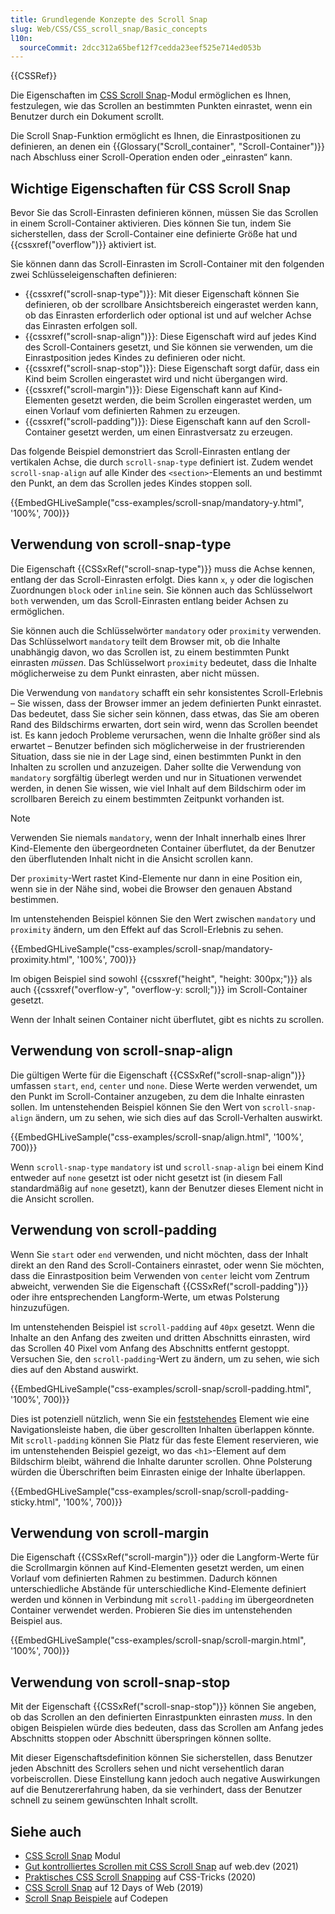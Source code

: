 ```yaml
---
title: Grundlegende Konzepte des Scroll Snap
slug: Web/CSS/CSS_scroll_snap/Basic_concepts
l10n:
  sourceCommit: 2dcc312a65bef12f7cedda23eef525e714ed053b
---
```


{{CSSRef}}

Die Eigenschaften im [CSS Scroll Snap](/de/docs/Web/CSS/CSS_scroll_snap)-Modul ermöglichen es Ihnen, festzulegen, wie das Scrollen an bestimmten Punkten einrastet, wenn ein Benutzer durch ein Dokument scrollt.

Die Scroll Snap-Funktion ermöglicht es Ihnen, die Einrastpositionen zu definieren, an denen ein {{Glossary("Scroll_container", "Scroll-Container")}} nach Abschluss einer Scroll-Operation enden oder „einrasten“ kann.

## Wichtige Eigenschaften für CSS Scroll Snap

Bevor Sie das Scroll-Einrasten definieren können, müssen Sie das Scrollen in einem Scroll-Container aktivieren. Dies können Sie tun, indem Sie sicherstellen, dass der Scroll-Container eine definierte Größe hat und {{cssxref("overflow")}} aktiviert ist.

Sie können dann das Scroll-Einrasten im Scroll-Container mit den folgenden zwei Schlüsseleigenschaften definieren:

- {{cssxref("scroll-snap-type")}}: Mit dieser Eigenschaft können Sie definieren, ob der scrollbare Ansichtsbereich eingerastet werden kann, ob das Einrasten erforderlich oder optional ist und auf welcher Achse das Einrasten erfolgen soll.
- {{cssxref("scroll-snap-align")}}: Diese Eigenschaft wird auf jedes Kind des Scroll-Containers gesetzt, und Sie können sie verwenden, um die Einrastposition jedes Kindes zu definieren oder nicht.
- {{cssxref("scroll-snap-stop")}}: Diese Eigenschaft sorgt dafür, dass ein Kind beim Scrollen eingerastet wird und nicht übergangen wird.
- {{cssxref("scroll-margin")}}: Diese Eigenschaft kann auf Kind-Elementen gesetzt werden, die beim Scrollen eingerastet werden, um einen Vorlauf vom definierten Rahmen zu erzeugen.
- {{cssxref("scroll-padding")}}: Diese Eigenschaft kann auf den Scroll-Container gesetzt werden, um einen Einrastversatz zu erzeugen.

Das folgende Beispiel demonstriert das Scroll-Einrasten entlang der vertikalen Achse, die durch `scroll-snap-type` definiert ist. Zudem wendet `scroll-snap-align` auf alle Kinder des `<section>`-Elements an und bestimmt den Punkt, an dem das Scrollen jedes Kindes stoppen soll.

{{EmbedGHLiveSample("css-examples/scroll-snap/mandatory-y.html", '100%', 700)}}

## Verwendung von scroll-snap-type

Die Eigenschaft {{CSSxRef("scroll-snap-type")}} muss die Achse kennen, entlang der das Scroll-Einrasten erfolgt. Dies kann `x`, `y` oder die logischen Zuordnungen `block` oder `inline` sein. Sie können auch das Schlüsselwort `both` verwenden, um das Scroll-Einrasten entlang beider Achsen zu ermöglichen.

Sie können auch die Schlüsselwörter `mandatory` oder `proximity` verwenden. Das Schlüsselwort `mandatory` teilt dem Browser mit, ob die Inhalte unabhängig davon, wo das Scrollen ist, zu einem bestimmten Punkt einrasten _müssen_. Das Schlüsselwort `proximity` bedeutet, dass die Inhalte möglicherweise zu dem Punkt einrasten, aber nicht müssen.

Die Verwendung von `mandatory` schafft ein sehr konsistentes Scroll-Erlebnis – Sie wissen, dass der Browser immer an jedem definierten Punkt einrastet. Das bedeutet, dass Sie sicher sein können, dass etwas, das Sie am oberen Rand des Bildschirms erwarten, dort sein wird, wenn das Scrollen beendet ist. Es kann jedoch Probleme verursachen, wenn die Inhalte größer sind als erwartet – Benutzer befinden sich möglicherweise in der frustrierenden Situation, dass sie nie in der Lage sind, einen bestimmten Punkt in den Inhalten zu scrollen und anzuzeigen. Daher sollte die Verwendung von `mandatory` sorgfältig überlegt werden und nur in Situationen verwendet werden, in denen Sie wissen, wie viel Inhalt auf dem Bildschirm oder im scrollbaren Bereich zu einem bestimmten Zeitpunkt vorhanden ist.

> [!NOTE]
> Verwenden Sie niemals `mandatory`, wenn der Inhalt innerhalb eines Ihrer Kind-Elemente den übergeordneten Container überflutet, da der Benutzer den überflutenden Inhalt nicht in die Ansicht scrollen kann.

Der `proximity`-Wert rastet Kind-Elemente nur dann in eine Position ein, wenn sie in der Nähe sind, wobei die Browser den genauen Abstand bestimmen.

Im untenstehenden Beispiel können Sie den Wert zwischen `mandatory` und `proximity` ändern, um den Effekt auf das Scroll-Erlebnis zu sehen.

{{EmbedGHLiveSample("css-examples/scroll-snap/mandatory-proximity.html", '100%', 700)}}

Im obigen Beispiel sind sowohl {{cssxref("height", "height: 300px;")}} als auch {{cssxref("overflow-y", "overflow-y: scroll;")}} im Scroll-Container gesetzt.

Wenn der Inhalt seinen Container nicht überflutet, gibt es nichts zu scrollen.

## Verwendung von scroll-snap-align

Die gültigen Werte für die Eigenschaft {{CSSxRef("scroll-snap-align")}} umfassen `start`, `end`, `center` und `none`. Diese Werte werden verwendet, um den Punkt im Scroll-Container anzugeben, zu dem die Inhalte einrasten sollen. Im untenstehenden Beispiel können Sie den Wert von `scroll-snap-align` ändern, um zu sehen, wie sich dies auf das Scroll-Verhalten auswirkt.

{{EmbedGHLiveSample("css-examples/scroll-snap/align.html", '100%', 700)}}

Wenn `scroll-snap-type` `mandatory` ist und `scroll-snap-align` bei einem Kind entweder auf `none` gesetzt ist oder nicht gesetzt ist (in diesem Fall standardmäßig auf `none` gesetzt), kann der Benutzer dieses Element nicht in die Ansicht scrollen.

## Verwendung von scroll-padding

Wenn Sie `start` oder `end` verwenden, und nicht möchten, dass der Inhalt direkt an den Rand des Scroll-Containers einrastet, oder wenn Sie möchten, dass die Einrastposition beim Verwenden von `center` leicht vom Zentrum abweicht, verwenden Sie die Eigenschaft {{CSSxRef("scroll-padding")}} oder ihre entsprechenden Langform-Werte, um etwas Polsterung hinzuzufügen.

Im untenstehenden Beispiel ist `scroll-padding` auf `40px` gesetzt. Wenn die Inhalte an den Anfang des zweiten und dritten Abschnitts einrasten, wird das Scrollen 40 Pixel vom Anfang des Abschnitts entfernt gestoppt. Versuchen Sie, den `scroll-padding`-Wert zu ändern, um zu sehen, wie sich dies auf den Abstand auswirkt.

{{EmbedGHLiveSample("css-examples/scroll-snap/scroll-padding.html", '100%', 700)}}

Dies ist potenziell nützlich, wenn Sie ein [feststehendes](/de/docs/Web/CSS/position#fixed_positioning) Element wie eine Navigationsleiste haben, die über gescrollten Inhalten überlappen könnte. Mit `scroll-padding` können Sie Platz für das feste Element reservieren, wie im untenstehenden Beispiel gezeigt, wo das `<h1>`-Element auf dem Bildschirm bleibt, während die Inhalte darunter scrollen. Ohne Polsterung würden die Überschriften beim Einrasten einige der Inhalte überlappen.

{{EmbedGHLiveSample("css-examples/scroll-snap/scroll-padding-sticky.html", '100%', 700)}}

## Verwendung von scroll-margin

Die Eigenschaft {{CSSxRef("scroll-margin")}} oder die Langform-Werte für die Scrollmargin können auf Kind-Elementen gesetzt werden, um einen Vorlauf vom definierten Rahmen zu bestimmen. Dadurch können unterschiedliche Abstände für unterschiedliche Kind-Elemente definiert werden und können in Verbindung mit `scroll-padding` im übergeordneten Container verwendet werden. Probieren Sie dies im untenstehenden Beispiel aus.

{{EmbedGHLiveSample("css-examples/scroll-snap/scroll-margin.html", '100%', 700)}}

## Verwendung von scroll-snap-stop

Mit der Eigenschaft {{CSSxRef("scroll-snap-stop")}} können Sie angeben, ob das Scrollen an den definierten Einrastpunkten einrasten _muss_. In den obigen Beispielen würde dies bedeuten, dass das Scrollen am Anfang jedes Abschnitts stoppen oder Abschnitt überspringen können sollte.

Mit dieser Eigenschaftsdefinition können Sie sicherstellen, dass Benutzer jeden Abschnitt des Scrollers sehen und nicht versehentlich daran vorbeiscrollen. Diese Einstellung kann jedoch auch negative Auswirkungen auf die Benutzererfahrung haben, da sie verhindert, dass der Benutzer schnell zu seinem gewünschten Inhalt scrollt.

## Siehe auch

- [CSS Scroll Snap](/de/docs/Web/CSS/CSS_scroll_snap) Modul
- [Gut kontrolliertes Scrollen mit CSS Scroll Snap](https://web.dev/articles/css-scroll-snap) auf web.dev (2021)
- [Praktisches CSS Scroll Snapping](https://css-tricks.com/practical-css-scroll-snapping/) auf CSS-Tricks (2020)
- [CSS Scroll Snap](https://12daysofweb.dev/2022/css-scroll-snap/) auf 12 Days of Web (2019)
- [Scroll Snap Beispiele](https://codepen.io/collection/KpqBGW) auf Codepen
